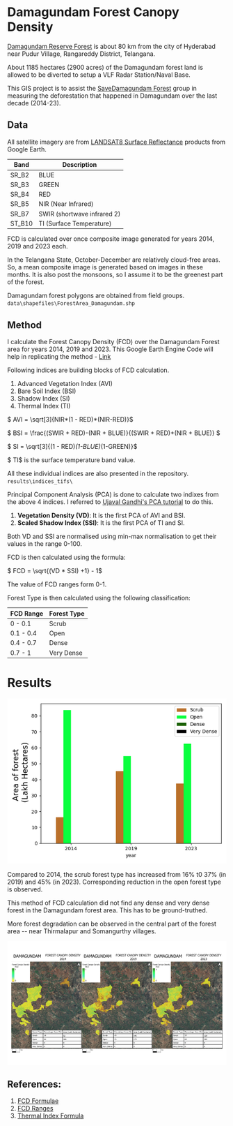 # Damagundam Forest Canopy Density

[Damagundam Reserve Forest](https://maps.app.goo.gl/WeMjbBzgtSwFhztp8) is about 80 km from the city of Hyderabad near Pudur Village, Rangareddy District, Telangana.

About 1185 hectares (2900 acres) of the Damagundam forest land is allowed to be diverted to setup a VLF Radar Station/Naval Base.

This GIS project is to assist the [SaveDamagundam Forest](https://www.change.org/p/save-12-lakh-trees-from-radar-project-threatening-2-900-acres-of-damagundam-reserve-forest) group in measuring the deforestation that happened in Damagundam over the last decade (2014-23).

## Data
All satellite imagery are from [LANDSAT8 Surface Reflectance](https://developers.google.com/earth-engine/datasets/catalog/LANDSAT_LC08_C02_T1_L2#description) products from Google Earth.

| Band    | Description |
| -------- | ------- |
| SR_B2  | BLUE    |
| SR_B3 | GREEN     |
| SR_B4    | RED    |
| SR_B5    | NIR (Near Infrared)    |
| SR_B7    | SWIR (shortwave infrared 2)    |
| ST_B10    | TI (Surface Temperature)    |

FCD is calculated over once composite image generated for years 2014, 2019 and 2023 each.

In the Telangana State, October-December are relatively cloud-free areas. So, a mean composite image is generated based on images in these months. It is also post the monsoons, so I assume it to be the greenest part of the forest.


Damagundam forest polygons are obtained from field groups.
`data\shapefiles\ForestArea_Damagundam.shp`

## Method

I calculate the Forest Canopy Density (FCD) over the Damagundam Forest area for years 2014, 2019 and 2023. This Google Earth Engine Code will help in replicating the method - [Link](https://code.earthengine.google.com/c4975926ea5ae6f56bcf6c911723aaeb)

Following indices are building blocks of FCD calculation.

1. Advanced Vegetation Index (AVI)
2. Bare Soil Index (BSI)
3. Shadow Index (SI)
4. Thermal Index (TI)

$ AVI = \sqrt[3]{NIR*(1 - RED)*(NIR-RED)}$

$ BSI = \frac{(SWIR + RED)-(NIR + BLUE)}{(SWIR + RED)+(NIR + BLUE)} $

$ SI = \sqrt[3]{(1 - RED)*(1-BLUE)*(1-GREEN)}$

$ TI$ is the surface temperature band value.

All these individual indices are also presented in the repository. 
`results\indices_tifs\`

Principal Component Analysis (PCA) is done to calculate two indixes from the above 4 indices. I referred to [Ujaval Gandhi's PCA tutorial](https://courses.spatialthoughts.com/end-to-end-gee-supplement.html#principal-component-analysis-pca) to do this.

1. **Vegetation Density (VD)**: It is the first PCA of AVI and BSI. 
2. **Scaled Shadow Index (SSI)**: It is the first PCA of TI and SI.

Both VD and SSI are normalised using min-max normalisation to get their values in the range 0-100.

FCD is then calculated using the formula:

$ FCD = \sqrt{(VD * SSI) +1}  - 1$ 

The value of FCD ranges form 0-1.

Forest Type is then calculated using the following classification:

| FCD Range    | Forest Type |
| -------- | ------- |
| 0 - 0.1  | Scrub    |
| 0.1 - 0.4 | Open     |
| 0.4 - 0.7    | Dense    |
| 0.7 - 1    | Very Dense    |

# Results
![Forest Types](results/ForestTypes_3snaps.png)

Compared to 2014, the scrub forest type has increased from 16% t0 37% (in 2019) and 45% (in 2023). Corresponding reduction in the open forest type is observed.

This method of FCD calculation did not find any dense and very dense forest in the Damagundam forest area. This has to be ground-truthed.

More forest degradation can be observed in the central part of the forest area -- near Thirmalapur and Somangurthy villages.

![Damagundam FCD comparison](results/Damagundam.png)

## References:
1. [FCD Formulae](https://erepo.uef.fi/bitstream/123456789/21667/1/urn_nbn_fi_uef-20190739.pdf)
2. [FCD Ranges](https://www.fsi.nic.in/sfr2003/forestcover.pdf)
3. [Thermal Index Formula](https://iopscience.iop.org/article/10.1088/1755-1315/98/1/012056/pdf)
